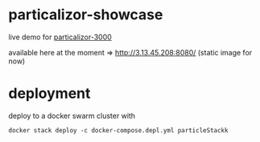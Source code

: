 # particalizor-showcase
live demo for [particalizor-3000](https://github.com/ArtemAlagizov/particalizor-3000)

available here at the moment => http://3.13.45.208:8080/ (static image for now)

# deployment
deploy to a docker swarm cluster with
```
docker stack deploy -c docker-compose.depl.yml particleStackk
```
